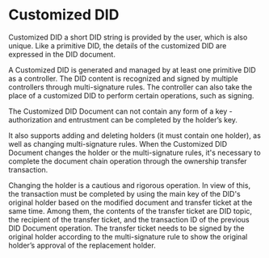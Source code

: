 # Customized DID

Customized DID a short DID string is provided by the user, which is also unique. Like a primitive DID, the details of the customized DID are expressed in the DID document.

A Customized DID is generated and managed by at least one primitive DID as a controller. The DID content is recognized and signed by multiple controllers through multi-signature rules. The controller can also take the place of a customized DID to perform certain operations, such as signing.

The Customized DID Document can not contain any form of a key - authorization and entrustment can be completed by the holder’s key.

It also supports adding and deleting holders (it must contain one holder), as well as changing multi-signature rules. When the Customized DID Document changes the holder or the multi-signature rules, it's necessary to complete the document chain operation through the ownership transfer transaction.

Changing the holder is a cautious and rigorous operation. In view of this, the transaction must be completed by using the main key of the DID's original holder based on the modified document and transfer ticket at the same time. Among them, the contents of the transfer ticket are DID topic, the recipient of the transfer ticket, and the transaction ID of the previous DID Document operation. The transfer ticket needs to be signed by the original holder according to the multi-signature rule to show the original holder’s approval of the replacement holder.
